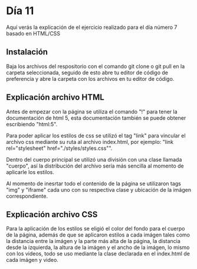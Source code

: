 # Día 11

Aquí verás la explicación de el ejercicio realizado para el día número 7 basado en HTML/CSS

## Instalación

Baja los archivos del respositorio con el comando git clone o git pull en la carpeta seleccionada, seguido de esto abre tu editor de código de preferencia y abre la carpeta con los archivos en tu editor de código.

## Explicación archivo HTML

Antes de empezar con la página se utiliza el comando "!" para tener la documentación de html 5, esta documentación también se puede obtener escribiendo "html:5".

Para poder aplicar los estilos de css se utilizó el tag "link" para vincular el archivo css mediante su ruta al archivo index.html, por ejemplo: "link rel="stylesheet" href="./styles/styles.css"".

Dentro del cuerpo principal se utilizó una división con una clase llamada "cuerpo", así la distribución del archivo sería más sencilla al momento de aplicarle los estilos.

Al momento de inesrtar todo el contenido de la página se utilizaron tags "img" y "iframe" cada uno con su respectiva clase y ubicación de la imágen correspondiente.

## Explicación archivo CSS

Para la aplicación de los estilos se eligió el color del fondo para el cuerpo de la página, además de que se aplicaron estilos a cada imágen tales como la distancia entre la imágen y la parte más alta de la página, la distancia desde la izquierda, la altura de la imágen y el ancho de la imágen, lo mismo con los videos, todo se uso mediante la clase declarada en el index.html de cada imágen y video.
